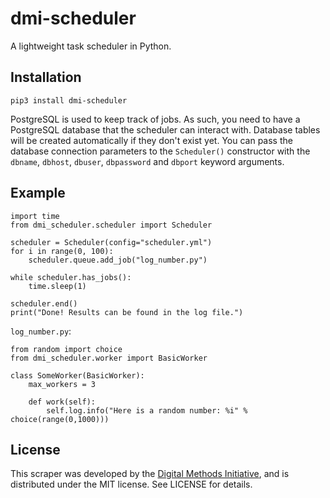 # dmi-scheduler

A lightweight task scheduler in Python.

## Installation
```
pip3 install dmi-scheduler
```

PostgreSQL is used to keep track of jobs. As such, you need to have a 
PostgreSQL database that the scheduler can interact with. Database 
tables will be created automatically if they don't exist yet. You can
pass the database connection parameters to the `Scheduler()` 
constructor with the `dbname`, `dbhost`, `dbuser`, `dbpassword` and
`dbport` keyword arguments. 

## Example

```
import time
from dmi_scheduler.scheduler import Scheduler

scheduler = Scheduler(config="scheduler.yml")
for i in range(0, 100):
    scheduler.queue.add_job("log_number.py")

while scheduler.has_jobs():
    time.sleep(1)

scheduler.end()
print("Done! Results can be found in the log file.") 
```

`log_number.py`:
```
from random import choice
from dmi_scheduler.worker import BasicWorker

class SomeWorker(BasicWorker):
	max_workers = 3

	def work(self):
		self.log.info("Here is a random number: %i" % choice(range(0,1000)))
```

## License
This scraper was developed by the 
[Digital Methods Initiative](https://digitalmethods.net), and is distributed
under the MIT license. See LICENSE for details.